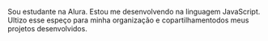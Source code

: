 Sou estudante na Alura.
Estou me desenvolvendo na linguagem JavaScript.
Ultizo esse espeço para minha organização e copartilhamentodos meus projetos desenvolvidos.
